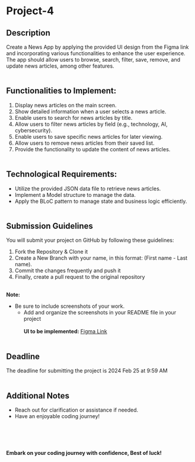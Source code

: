 # Project-4

## Description

Create a News App by applying the provided UI design from the Figma link and incorporating various functionalities to enhance the user experience. The app should allow users to browse, search, filter, save, remove, and update news articles, among other features.
<br></br>

## Functionalities to Implement:
1. Display news articles on the main screen.
2. Show detailed information when a user selects a news article.
3. Enable users to search for news articles by title.
4. Allow users to filter news articles by field (e.g., technology, AI, cybersecurity).
5. Enable users to save specific news articles for later viewing.
6. Allow users to remove news articles from their saved list.
7. Provide the functionality to update the content of news articles.
<br></br>

## Technological Requirements:
- Utilize the provided JSON data file to retrieve news articles.
- Implement a Model structure to manage the data.
- Apply the BLoC pattern to manage state and business logic efficiently.
<br></br>

## Submission Guidelines
You will submit your project on GitHub by following these guidelines:

1. Fork the Repository & Clone it
2. Create a New Branch with your name, in this format: (First name - Last name).
3. Commit the changes frequently and push it
4. Finally, create a pull request to the original repository
<br></br>

**Note:** 
- Be sure to include screenshots of your work.
    - Add and organize the screenshots in your README file in your project
<br></br>
**UI to be implemented:**  [Figma Link](https://www.figma.com/file/R854MgoP1kYI6T1k3QO6ja/News-Feed-App-%E2%80%93-UI-Design-(Community)?type=design&node-id=1-2&mode=design&t=uWvtFdHriFePdzvO-0)
<br></br>

## Deadline 
The deadline for submitting the project is 2024 Feb 25 at 9:59 AM
<br></br>
## Additional Notes
- Reach out for clarification or assistance if needed.
- Have an enjoyable coding journey!

<br></br>
<br></br>
**Embark on your coding journey with confidence, Best of luck!**
